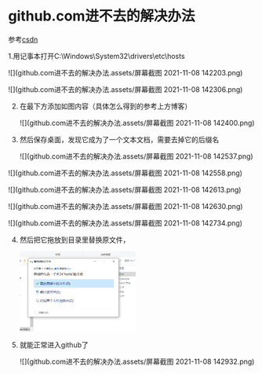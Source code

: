 # github.com进不去的解决办法

参考[csdn]([https://blog.csdn.net/weixin_44012722/article/details/107739638?ops_request_misc=%257B%2522request%255Fid%2522%253A%2522163633517616780261988479%2522%252C%2522scm%2522%253A%252220140713.130102334..%2522%257D&request_id=163633517616780261988479&biz_id=0&utm_medium=distribute.pc_search_result.none-task-blog-2~all~top_click~default-4-107739638.first_rank_v2_pc_rank_v29&utm_term=github&spm=1018.2226.3001.4187](https://blog.csdn.net/weixin_44012722/article/details/107739638?ops_request_misc=%7B%22request%5Fid%22%3A%22163633517616780261988479%22%2C%22scm%22%3A%2220140713.130102334..%22%7D&request_id=163633517616780261988479&biz_id=0&utm_medium=distribute.pc_search_result.none-task-blog-2~all~top_click~default-4-107739638.first_rank_v2_pc_rank_v29&utm_term=github&spm=1018.2226.3001.4187))

1.用记事本打开C:\Windows\System32\drivers\etc\hosts

![](github.com进不去的解决办法.assets/屏幕截图 2021-11-08 142203.png)

![](github.com进不去的解决办法.assets/屏幕截图 2021-11-08 142306.png)

2. 在最下方添加如图内容（具体怎么得到的参考上方博客）

   ![](github.com进不去的解决办法.assets/屏幕截图 2021-11-08 142400.png)

3. 然后保存桌面，发现它成为了一个文本文档，需要去掉它的后缀名

   ![](github.com进不去的解决办法.assets/屏幕截图 2021-11-08 142537.png)

![](github.com进不去的解决办法.assets/屏幕截图 2021-11-08 142558.png)

![](github.com进不去的解决办法.assets/屏幕截图 2021-11-08 142613.png)

![](github.com进不去的解决办法.assets/屏幕截图 2021-11-08 142630.png)

![](github.com进不去的解决办法.assets/屏幕截图 2021-11-08 142734.png)

4. 然后把它拖放到目录里替换原文件，

   <img src="github.com进不去的解决办法.assets/屏幕截图 2021-11-08 142751.png" style="zoom:33%;" />

5. 就能正常进入github了

   ![](github.com进不去的解决办法.assets/屏幕截图 2021-11-08 142932.png)
